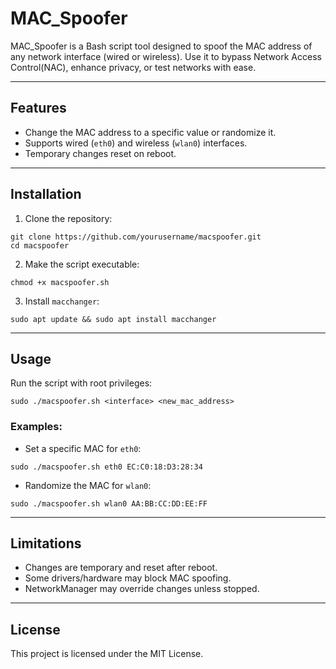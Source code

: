 # MAC_Spoofer

MAC_Spoofer is a Bash script tool designed to spoof the MAC address of any network interface (wired or wireless). Use it to bypass Network Access Control(NAC), enhance privacy, or test networks with ease.

---

## Features
- Change the MAC address to a specific value or randomize it.
- Supports wired (`eth0`) and wireless (`wlan0`) interfaces.
- Temporary changes reset on reboot.

---

## Installation
1. Clone the repository:
```
git clone https://github.com/yourusername/macspoofer.git
cd macspoofer
```


2. Make the script executable:
```
chmod +x macspoofer.sh
```

3. Install `macchanger`:

```
sudo apt update && sudo apt install macchanger
```
---

## Usage
Run the script with root privileges:

```
sudo ./macspoofer.sh <interface> <new_mac_address>
```

### Examples:
- Set a specific MAC for `eth0`:
```
sudo ./macspoofer.sh eth0 EC:C0:18:D3:28:34
```

- Randomize the MAC for `wlan0`:
```
sudo ./macspoofer.sh wlan0 AA:BB:CC:DD:EE:FF
```

---

## Limitations
- Changes are temporary and reset after reboot.
- Some drivers/hardware may block MAC spoofing.
- NetworkManager may override changes unless stopped.

---

## License
This project is licensed under the MIT License.
